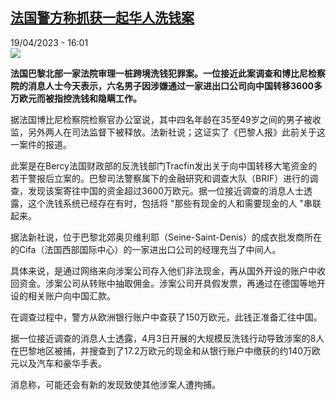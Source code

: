 <!--1681913702000-->
[法国警方称抓获一起华人洗钱案](https://www.rfi.fr/cn/%E4%B8%AD%E5%9B%BD/20230419-%E6%B3%95%E5%9B%BD%E8%AD%A6%E6%96%B9%E7%A7%B0%E6%8A%93%E8%8E%B7%E4%B8%80%E8%B5%B7%E5%8D%8E%E4%BA%BA%E6%B4%97%E9%92%B1%E6%A1%88)
------

<div>19/04/2023 - 16:01</div><img src="https://s.rfi.fr/media/display/719495a0-34f0-11ed-a590-005056a97e36/w:1280/p:16x9/VOP_20220601%20%2830%29.jpg"><p><strong>法国巴黎北部一家法院审理一桩跨境洗钱犯罪案。一位接近此案调查和博比尼检察院的消息人士今天表示，六名男子因涉嫌通过一家进出口公司向中国转移3600多万欧元而被指控洗钱和隐瞒工作。                    </strong></p><div><p>据法国博比尼检察院检察官办公室说，其中四名年龄在35至49岁之间的男子被收监，另外两人在司法监督下被释放。法新社说；这证实了《巴黎人报》此前关于这一案件的报道。</p><p>此案是在Bercy法国财政部的反洗钱部门Tracfin发出关于向中国转移大笔资金的若干警报后立案的。巴黎司法警察属下的金融研究和调查大队（BRIF）进行的调查，发现该案寄往中国的资金超过3600万欧元。据一位接近调查的消息人士透露，这个洗钱系统已经存在有时，包括将 "那些有现金的人和需要现金的人 "串联起来。</p><p>据法新社说，位于巴黎北郊奥贝维利耶（Seine-Saint-Denis）的成衣批发商所在的Cifa（法国西部国际中心）的一家进出口公司的经理充当了中间人。</p><p>具体来说，是通过网络来向涉案公司存入他们非法现金，再从国外开设的账户中收回资金。涉案公司从转账中抽取佣金。涉案公司开具假发票，再通过在德国等地开设的相关账户向中国汇款。</p><p>在调查过程中，警方从欧洲银行账户中查获了150万欧元，此钱正准备汇往中国。</p><p>据一位接近调查的消息人士透露，4月3日开展的大规模反洗钱行动导致涉案的8人在巴黎地区被捕，并搜查到了17.2万欧元的现金和从银行账户中缴获的约140万欧元以及汽车和豪华手表。</p><p>消息称，可能还会有新的发现致使其他涉案人遭拘捕。</p><div data-selfpromo-newsletter></div><div data-selfpromo-app></div></div>
